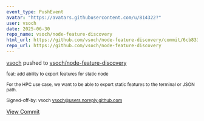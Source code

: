 ```yaml
---
event_type: PushEvent
avatar: "https://avatars.githubusercontent.com/u/814322?"
user: vsoch
date: 2025-06-30
repo_name: vsoch/node-feature-discovery
html_url: https://github.com/vsoch/node-feature-discovery/commit/6cb8333adc0ecf74b1b2f48b16af2bb0818ff0e3
repo_url: https://github.com/vsoch/node-feature-discovery
---
```


<a href='https://github.com/vsoch' target='_blank'>vsoch</a> pushed to <a href='https://github.com/vsoch/node-feature-discovery' target='_blank'>vsoch/node-feature-discovery</a>

<small>feat: add ability to export features for static node

For the HPC use case, we want to be able to export
static features to the terminal or JSON path.

Signed-off-by: vsoch <vsoch@users.noreply.github.com></small>

<a href='https://github.com/vsoch/node-feature-discovery/commit/6cb8333adc0ecf74b1b2f48b16af2bb0818ff0e3' target='_blank'>View Commit</a>